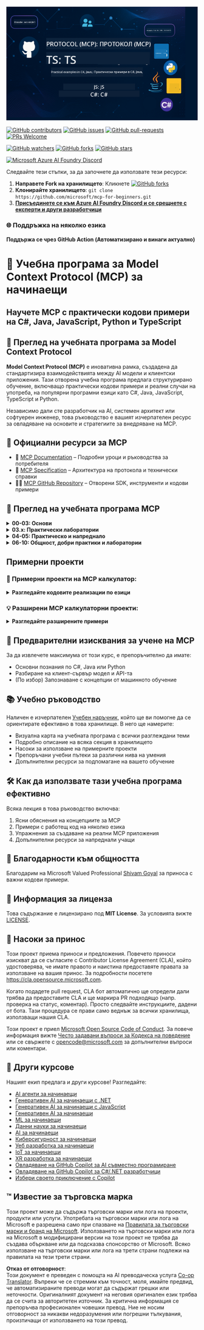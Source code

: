 <!--
CO_OP_TRANSLATOR_METADATA:
{
  "original_hash": "a94f85d76c34db9e2230c3d70787d320",
  "translation_date": "2025-06-27T15:21:27+00:00",
  "source_file": "README.md",
  "language_code": "bg"
}
-->
![MCP-за-начинаещи](../../translated_images/mcp-beginners.2ce2b317996369ff66c5b72e25eff9d4288ab2741fc70c0b4e523d1ae1e249fd.bg.png) 

[![GitHub contributors](https://img.shields.io/github/contributors/microsoft/mcp-for-beginners.svg)](https://GitHub.com/microsoft/mcp-for-beginners/graphs/contributors)
[![GitHub issues](https://img.shields.io/github/issues/microsoft/mcp-for-beginners.svg)](https://GitHub.com/microsoft/mcp-for-beginners/issues)
[![GitHub pull-requests](https://img.shields.io/github/issues-pr/microsoft/mcp-for-beginners.svg)](https://GitHub.com/microsoft/mcp-for-beginners/pulls)
[![PRs Welcome](https://img.shields.io/badge/PRs-welcome-brightgreen.svg?style=flat-square)](http://makeapullrequest.com)

[![GitHub watchers](https://img.shields.io/github/watchers/microsoft/mcp-for-beginners.svg?style=social&label=Watch)](https://GitHub.com/microsoft/mcp-for-beginners/watchers)
[![GitHub forks](https://img.shields.io/github/forks/microsoft/mcp-for-beginners.svg?style=social&label=Fork)](https://GitHub.com/microsoft/mcp-for-beginners/fork)
[![GitHub stars](https://img.shields.io/github/stars/microsoft/mcp-for-beginners?style=social&label=Star)](https://GitHub.com/microsoft/mcp-for-beginners/stargazers)


[![Microsoft Azure AI Foundry Discord](https://dcbadge.vercel.app/api/server/ByRwuEEgH4)](https://discord.com/invite/ByRwuEEgH4)


Следвайте тези стъпки, за да започнете да използвате тези ресурси:
1. **Направете Fork на хранилището**: Кликнете [![GitHub forks](https://img.shields.io/github/forks/microsoft/mcp-for-beginners.svg?style=social&label=Fork)](https://GitHub.com/microsoft/mcp-for-beginners/fork)
2. **Клонирайте хранилището**:   `git clone https://github.com/microsoft/mcp-for-beginners.git`
3. [**Присъединете се към Azure AI Foundry Discord и се срещнете с експерти и други разработчици**](https://discord.com/invite/ByRwuEEgH4)


### 🌐 Поддръжка на няколко езика

#### Поддържа се чрез GitHub Action (Автоматизирано и винаги актуално)

# 🚀 Учебна програма за Model Context Protocol (MCP) за начинаещи

## **Научете MCP с практически кодови примери на C#, Java, JavaScript, Python и TypeScript**

## 🧠 Преглед на учебната програма за Model Context Protocol

**Model Context Protocol (MCP)** е иновативна рамка, създадена да стандартизира взаимодействията между AI модели и клиентски приложения. Тази отворена учебна програма предлага структурирано обучение, включващо практически кодови примери и реални случаи на употреба, на популярни програмни езици като C#, Java, JavaScript, TypeScript и Python.

Независимо дали сте разработчик на AI, системен архитект или софтуерен инженер, това ръководство е вашият изчерпателен ресурс за овладяване на основите и стратегиите за внедряване на MCP.

## 🔗 Официални ресурси за MCP

- 📘 [MCP Documentation](https://modelcontextprotocol.io/) – Подробни уроци и ръководства за потребителя  
- 📜 [MCP Specification](https://spec.modelcontextprotocol.io/) – Архитектура на протокола и технически справки  
- 🧑‍💻 [MCP GitHub Repository](https://github.com/modelcontextprotocol) – Отворени SDK, инструменти и кодови примери  

## 🧭 Преглед на учебната програма MCP

<details>
  <summary><strong>00-03: Основи</strong></summary>

- **00. Въведение в MCP**  
  Преглед на Model Context Protocol и неговото значение в AI процесите. [Прочетете повече](./00-Introduction/README.md)
- **01. Обяснение на основните концепции**  
  Подробно разглеждане на ключовите концепции на MCP. [Прочетете повече](./01-CoreConcepts/README.md)
- **02. Сигурност в MCP**  
  Заплахи за сигурността и най-добри практики. [Прочетете повече](./02-Security/README.md)
- **03. Започване с MCP**  
  Настройка на средата, базови сървъри/клиенти, интеграция. [Прочетете повече](./03-GettingStarted/README.md)
</details>

<details>
  <summary><strong>03.x: Практически лаборатории</strong></summary>

- **3.1. Първи сървър** – [Ръководство](./03-GettingStarted/01-first-server/README.md)
- **3.2. Първи клиент** – [Ръководство](./03-GettingStarted/02-client/README.md)
- **3.3. Клиент с LLM** – [Ръководство](./03-GettingStarted/03-llm-client/README.md)
- **3.4. Използване на сървър с Visual Studio Code** – [Ръководство](./03-GettingStarted/04-vscode/README.md)
- **3.5. Създаване на сървър с SSE** – [Ръководство](./03-GettingStarted/05-sse-server/README.md)
- **3.6. HTTP стрийминг** – [Ръководство](./03-GettingStarted/06-http-streaming/README.md)
- **3.7. Използване на AI Toolkit** – [Ръководство](./03-GettingStarted/07-aitk/README.md)
- **3.8. Тестване на вашия сървър** – [Ръководство](./03-GettingStarted/08-testing/README.md)
- **3.9. Деплой на вашия сървър** – [Ръководство](./03-GettingStarted/09-deployment/README.md)
</details>

<details>
  <summary><strong>04-05: Практическо и напреднало</strong></summary>

- **04. Практическо приложение**  
  SDK, отстраняване на грешки, тестване, многократно използваеми шаблони за заявки. [Прочетете повече](./04-PracticalImplementation/README.md)
- **05. Напреднали теми в MCP**  
  Мултимодален AI, мащабиране, корпоративна употреба. [Прочетете повече](./05-AdvancedTopics/README.md)
- **5.1. Интеграция на MCP с Azure** – [Ръководство](./05-AdvancedTopics/mcp-integration/README.md)
- **5.2. Мултимодалност** – [Ръководство](./05-AdvancedTopics/mcp-multi-modality/README.md)
- **5.3. Демонстрация на MCP OAuth2** – [Ръководство](./05-AdvancedTopics/mcp-oauth2-demo/README.md)
- **5.4. Root Contexts** – [Ръководство](./05-AdvancedTopics/mcp-root-contexts/README.md)
- **5.5. Маршрутизиране** – [Ръководство](./05-AdvancedTopics/mcp-routing/README.md)
- **5.6. Извадки (Sampling)** – [Ръководство](./05-AdvancedTopics/mcp-sampling/README.md)
- **5.7. Мащабиране** – [Ръководство](./05-AdvancedTopics/mcp-scaling/README.md)
- **5.8. Сигурност** – [Ръководство](./05-AdvancedTopics/mcp-security/README.md)
- **5.9. Уеб търсене с MCP** – [Ръководство](./05-AdvancedTopics/web-search-mcp/README.md)
- **5.10. Поточно предаване в реално време** – [Ръководство](./05-AdvancedTopics/mcp-realtimestreaming/README.md)
- **5.11. Уеб търсене в реално време** – [Ръководство](./05-AdvancedTopics/mcp-realtimesearch/README.md)
- **5.12. Entra ID удостоверяване за Model Context Protocol сървъри** – [Ръководство](./05-AdvancedTopics/mcp-security-entra/README.md)
</details>

<details>
  <summary><strong>06-10: Общност, добри практики и лаборатории</strong></summary>
- **06. Общностни приноси** – [Ръководство](./06-CommunityContributions/README.md)
- **07. Уроци от ранното приемане** – [Ръководство](./07-LessonsFromEarlyAdoption/README.md)
- **08. Най-добри практики за MCP** – [Ръководство](./08-BestPractices/README.md)
- **09. Казуси за MCP** – [Ръководство](./09-CaseStudy/README.md)
- **10. Оптимизиране на AI работни процеси: Създаване на MCP сървър с AI Toolkit** – [Практическо занятие](./10-StreamliningAIWorkflowsBuildingAnMCPServerWithAIToolkit/README.md)
</details>

## Примерни проекти

### 🧮 Примерни проекти на MCP калкулатор:
<details>
  <summary><strong>Разгледайте кодовите реализации по езици</strong></summary>

  - [Пример за C# MCP сървър](./03-GettingStarted/samples/csharp/README.md)
  - [Java MCP калкулатор](./03-GettingStarted/samples/java/calculator/README.md)
  - [JavaScript MCP демонстрация](./03-GettingStarted/samples/javascript/README.md)
  - [Python MCP сървър](../../03-GettingStarted/samples/python/mcp_calculator_server.py)
  - [Пример за TypeScript MCP](./03-GettingStarted/samples/typescript/README.md)

</details>

### 💡 Разширени MCP калкулаторни проекти:
<details>
  <summary><strong>Разгледайте разширените примери</strong></summary>

  - [Разширен пример на C#](./04-PracticalImplementation/samples/csharp/README.md)
  - [Java контейнерно приложение](./04-PracticalImplementation/samples/java/containerapp/README.md)
  - [Разширен JavaScript пример](./04-PracticalImplementation/samples/javascript/README.md)
  - [Сложна Python реализация](../../04-PracticalImplementation/samples/python/mcp_sample.py)
  - [Пример за контейнер на TypeScript](./04-PracticalImplementation/samples/typescript/README.md)

</details>


## 🎯 Предварителни изисквания за учене на MCP

За да извлечете максимума от този курс, е препоръчително да имате:

- Основни познания по C#, Java или Python
- Разбиране на клиент-сървър модел и API-та
- (По избор) Запознаване с концепции от машинното обучение

## 📚 Учебно ръководство

Наличен е изчерпателен [Учебен наръчник](./study_guide.md), който ще ви помогне да се ориентирате ефективно в това хранилище. В него ще намерите:

- Визуална карта на учебната програма с всички разглеждани теми
- Подробно описание на всяка секция в хранилището
- Насоки за използване на примерните проекти
- Препоръчани учебни пътеки за различни нива на умения
- Допълнителни ресурси за подпомагане на вашето обучение

## 🛠️ Как да използвате тази учебна програма ефективно

Всяка лекция в това ръководство включва:

1. Ясни обяснения на концепциите за MCP  
2. Примери с работещ код на няколко езика  
3. Упражнения за създаване на реални MCP приложения  
4. Допълнителни ресурси за напреднали учащи


## 🌟 Благодарности към общността

Благодарим на Microsoft Valued Professional [Shivam Goyal](https://www.linkedin.com/in/shivam2003/) за приноса с важни кодови примери.

## 📜 Информация за лиценза

Това съдържание е лицензирано под **MIT License**. За условията вижте [LICENSE](../../LICENSE).

## 🤝 Насоки за принос

Този проект приема приноси и предложения. Повечето приноси изискват да се съгласите с
Contributor License Agreement (CLA), който удостоверява, че имате правото и наистина предоставяте
правата за използване на вашия принос. За подробности посетете <https://cla.opensource.microsoft.com>.

Когато подадете pull request, CLA бот автоматично ще определи дали трябва да предоставите
CLA и ще маркира PR подходящо (напр. проверка на статус, коментар). Просто следвайте инструкциите,
дадени от бота. Тази процедура се прави само веднъж за всички хранилища, използващи нашия CLA.

Този проект е приел [Microsoft Open Source Code of Conduct](https://opensource.microsoft.com/codeofconduct/).
За повече информация вижте [Често задавани въпроси за Кодекса на поведение](https://opensource.microsoft.com/codeofconduct/faq/) или се свържете с [opencode@microsoft.com](mailto:opencode@microsoft.com) за допълнителни въпроси или коментари.

## 🎒 Други курсове
Нашият екип предлага и други курсове! Разгледайте:

- [AI агенти за начинаещи](https://github.com/microsoft/ai-agents-for-beginners?WT.mc_id=academic-105485-koreyst)
- [Генеративен AI за начинаещи с .NET](https://github.com/microsoft/Generative-AI-for-beginners-dotnet?WT.mc_id=academic-105485-koreyst)
- [Генеративен AI за начинаещи с JavaScript](https://github.com/microsoft/generative-ai-with-javascript?WT.mc_id=academic-105485-koreyst)
- [Генеративен AI за начинаещи](https://github.com/microsoft/generative-ai-for-beginners?WT.mc_id=academic-105485-koreyst)
- [ML за начинаещи](https://aka.ms/ml-beginners?WT.mc_id=academic-105485-koreyst)
- [Данни науки за начинаещи](https://aka.ms/datascience-beginners?WT.mc_id=academic-105485-koreyst)
- [AI за начинаещи](https://aka.ms/ai-beginners?WT.mc_id=academic-105485-koreyst)
- [Киберсигурност за начинаещи](https://github.com/microsoft/Security-101??WT.mc_id=academic-96948-sayoung)
- [Уеб разработка за начинаещи](https://aka.ms/webdev-beginners?WT.mc_id=academic-105485-koreyst)
- [IoT за начинаещи](https://aka.ms/iot-beginners?WT.mc_id=academic-105485-koreyst)
- [XR разработка за начинаещи](https://github.com/microsoft/xr-development-for-beginners?WT.mc_id=academic-105485-koreyst)
- [Овладяване на GitHub Copilot за AI съвместно програмиране](https://aka.ms/GitHubCopilotAI?WT.mc_id=academic-105485-koreyst)
- [Овладяване на GitHub Copilot за C#/.NET разработчици](https://github.com/microsoft/mastering-github-copilot-for-dotnet-csharp-developers?WT.mc_id=academic-105485-koreyst)
- [Избери своето приключение с Copilot](https://github.com/microsoft/CopilotAdventures?WT.mc_id=academic-105485-koreyst)


## ™️ Известие за търговска марка

Този проект може да съдържа търговски марки или лога на проекти, продукти или услуги. Употребата на търговски марки или лога на Microsoft е разрешена само при спазване на [Правилата за търговски марки и бранд на Microsoft](https://www.microsoft.com/legal/intellectualproperty/trademarks/usage/general). Използването на търговски марки или лога на Microsoft в модифицирани версии на този проект не трябва да създава объркване или да подсказва спонсорство от Microsoft. Всяко използване на търговски марки или лога на трети страни подлежи на правилата на тези трети страни.

**Отказ от отговорност**:  
Този документ е преведен с помощта на AI преводаческа услуга [Co-op Translator](https://github.com/Azure/co-op-translator). Въпреки че се стремим към точност, моля, имайте предвид, че автоматизираните преводи могат да съдържат грешки или неточности. Оригиналният документ на неговия оригинален език трябва да се счита за авторитетен източник. За критична информация се препоръчва професионален човешки превод. Ние не носим отговорност за никакви недоразумения или погрешни тълкувания, произтичащи от използването на този превод.